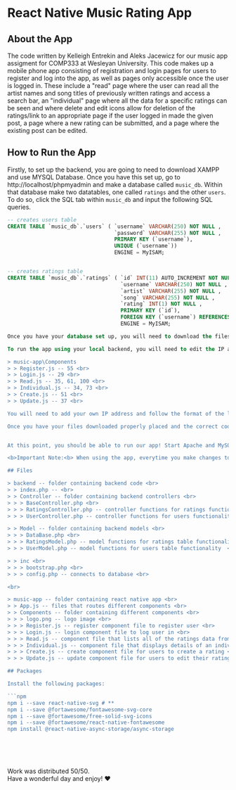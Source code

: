 # React Native Music Rating App

## About the App 

The code written by Kelleigh Entrekin and Aleks Jacewicz for our music app assigment for COMP333 at Wesleyan University.
This code makes up a mobile phone app consisting of registration and login pages for users to register and log into the app, as well as pages only accessible once the user is logged in. These include a "read" page where the user can read all the artist names and song titles of previously written ratings and access a search bar, an "individual" page where all the data for a specific ratings can be seen and where delete and edit icons allow for deletion of the ratings/link to an appropriate page if the user logged in made the given post, a page where a new rating can be submitted, and a page where the existing post can be edited. 
## How to Run the App  
Firstly, to set up the backend, you are going to need to download XAMPP and use MYSQL Database. Once you have this set up, go to http://localhost/phpmyadmin and make a database called `music_db`. Within that database make two datatables, one called `ratings` and the other `users`. To do so, click the SQL tab within `music_db` and input the following SQL queries.

```sql
-- creates users table
CREATE TABLE `music_db`.`users` ( `username` VARCHAR(250) NOT NULL ,
                                  `password` VARCHAR(255) NOT NULL ,
                                  PRIMARY KEY (`username`),
                                  UNIQUE (`username`))
                                  ENGINE = MyISAM;


-- creates ratings table
CREATE TABLE `music_db`.`ratings` ( `id` INT(11) AUTO_INCREMENT NOT NULL,
                                    `username` VARCHAR(250) NOT NULL ,
                                    `artist` VARCHAR(255) NOT NULL ,
                                    `song` VARCHAR(255) NOT NULL ,
                                    `rating` INT(1) NOT NULL ,
                                    PRIMARY KEY (`id`),
                                    FOREIGN KEY (`username`) REFERENCES `user`(`username`))
                                    ENGINE = MyISAM;

Once you have your database set up, you will need to download the files found within this repo. Of these files, some are backend and some are frontend. All files you need to run to get access to our app should be found in the main branch. The frontend files can be found in the 'music-app' folder and the backend files can be found in the 'backend' folder. Within this folder there are several other folders, with these folder being called `Model`, `Controller` and `inc`. In addition, one of the backend files (index.php) is directly inside of `backend`. All of the backend files need to be moved to the inside of htdocs, which is inside of XAMPP. When moving them, copy and paste the contents from `backend` (`index.php`, `Model`, `inc`, and `Controller`) directly into your htdocs folder. Note: `backend` should not be in your htdocs folder; only its contents.

To run the app using your local backend, you will need to edit the IP addresses in the url's in the following lines of code: 

> music-app\Components 
> > Register.js -- 55 <br> 
> > Login.js -- 29 <br>
> > Read.js -- 35, 61, 100 <br>
> > Individual.js -- 34, 73 <br>
> > Create.js -- 51 <br>
> > Update.js -- 37 <br>

You will need to add your own IP address and follow the format of the link that is currently there in order for the app to work. For example, inside of handleCreate, you will need to change the code to be "http://YOURIP/index.php/rating/create".

Once you have your files downloaded properly placed and the correct code uncommented, the next thing you will need to do is download various packages to allow the features we added to our app to work. You will perform the code found below in the Packages section of this README in your command line.


At this point, you should be able to run our app! Start Apache and MySQL in XAMPP and start your android emulator using Android Studio, then cd into the frontend 'music-app' code so that you are in music-app. Then type in the command 'npx expo start' and choose 'a' to link to your android emulator. You should get the app running in the simulator, begining from a login page.

<b>Important Note:<b> When using the app, everytime you make changes to the ratings data--i.e., deleting, editing, creating data--you need to refresh the Read component page by swiping your finger down to produce the swirling refresh icon. 

## Files 

> backend -- folder containing backend code <br>
> > index.php -- <br>
> > Controller -- folder containing backend controllers <br>
> > > BaseController.php <br>
> > > RatingsController.php -- controller functions for ratings functionality <br>
> > > UserController.php -- controller functions for users functionality <br>

> > Model -- folder containing backend models <br>
> > > DataBase.php <br>
> > > RatingsModel.php -- model functions for ratings table functionality <br>
> > > UserModel.php -- model functions for users table functionality  <br>

> > inc <br>
> > > bootstrap.php <br>
> > > config.php -- connects to database <br>

<br>

> music-app -- folder containing react native app <br>
> > App.js -- files that routes different components <br>
> > Components -- folder containing different components <br>
> > > logo.png -- logo image <br>
> > > Register.js -- register component file to register user <br>
> > > Login.js -- login component file to log user in <br>
> > > Read.js -- component file that lists all of the ratings data from backend <br>
> > > Individual.js -- component file that displays details of an individual rating entry and can delete the rating entry <br>
> > > Create.js -- create component file for users to create a rating <br>
> > > Update.js -- update component file for users to edit their ratings <br>

## Packages 

Install the following packages: 

```npm
npm i --save react-native-svg # ** 
npm i --save @fortawesome/fontawesome-svg-core 
npm i --save @fortawesome/free-solid-svg-icons 
npm i --save @fortawesome/react-native-fontawesome  
npm install @react-native-async-storage/async-storage 
``` 

<br>
<br>
<br>

Work was distributed 50/50. <br>
Have a wonderful day and enjoy! ♥
